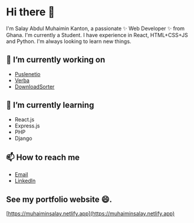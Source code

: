 # Hi there 👋

I'm Salay Abdul Muhaimin Kanton, a passionate ✨ Web Developer ✨ from Ghana. 
I'm currently a Student. 
I have experience in React, HTML+CSS+JS and Python.
I'm always looking to learn new things.

## 🔭 I’m currently working on

- [Puslenetio](https://github.com/heli-toon/pulsenetio)
- [Verba](https://verba.netlify.app/)
- [DownloadSorter](https://github.com/heli-toon/downloadsorter/)

## 🌱 I’m currently learning

- React.js
- Express.js
- PHP
- Django

## 📫 How to reach me

- [Email](abdulkanton2005@gmail.com)
- [LinkedIn](https://www.linkedin.com/in/muhaimin-salay-a653b6299/)

## See my portfolio website 😄.
[https://muhaiminsalay.netlify.app](https://muhaiminsalay.netlify.app)

<!---

## 💬 Ask me about

- [Your Skills]
- [Your Interests]

## 😄 Pronouns

- [Your Pronouns]
## ⚡ Fun fact

- [Your Fun Fact]
--->
<!---
heli-toon/heli-toon is a ✨ special ✨ repository because its `README.md` (this file) appears on your GitHub profile.
You can click the Preview link to take a look at your changes.
--->

